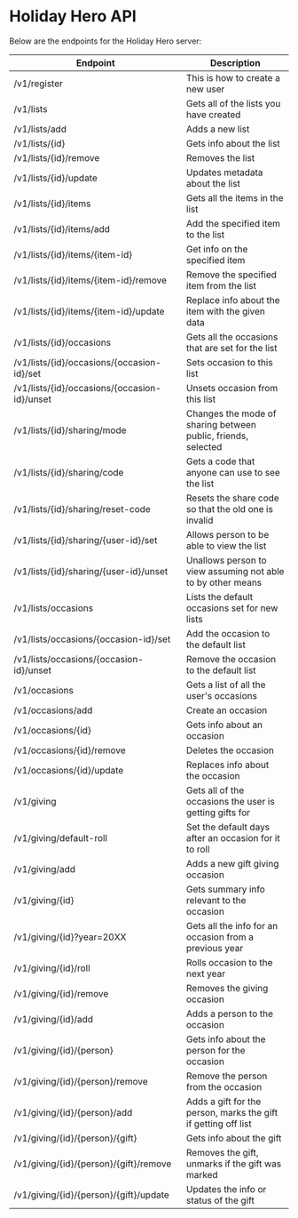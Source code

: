 Holiday Hero API
================

Below are the endpoints for the Holiday Hero server:

| Endpoint                                      | Description                                                   |
|-----------------------------------------------|---------------------------------------------------------------|
| /v1/register                                  | This is how to create a new user                              |
| /v1/lists                                     | Gets all of the lists you have created                        |
| /v1/lists/add                                 | Adds a new list                                               |
| /v1/lists/{id}                                | Gets info about the list                                      |
| /v1/lists/{id}/remove                         | Removes the list                                              |
| /v1/lists/{id}/update                         | Updates metadata about the list                               |
| /v1/lists/{id}/items                          | Gets all the items in the list                                |
| /v1/lists/{id}/items/add                      | Add the specified item to the list                            |
| /v1/lists/{id}/items/{item-id}                | Get info on the specified item                                |
| /v1/lists/{id}/items/{item-id}/remove         | Remove the specified item from the list                       |
| /v1/lists/{id}/items/{item-id}/update         | Replace info about the item with the given data               |
| /v1/lists/{id}/occasions                      | Gets all the occasions that are set for the list              |
| /v1/lists/{id}/occasions/{occasion-id}/set    | Sets occasion to this list                                    |
| /v1/lists/{id}/occasions/{occasion-id}/unset  | Unsets occasion from this list                                |
| /v1/lists/{id}/sharing/mode                   | Changes the mode of sharing between public, friends, selected |
| /v1/lists/{id}/sharing/code                   | Gets a code that anyone can use to see the list               |
| /v1/lists/{id}/sharing/reset-code             | Resets the share code so that the old one is invalid          |
| /v1/lists/{id}/sharing/{user-id}/set          | Allows person to be able to view the list                     |
| /v1/lists/{id}/sharing/{user-id}/unset        | Unallows person to view assuming not able to by other means   |
| /v1/lists/occasions                           | Lists the default occasions set for new lists                 |
| /v1/lists/occasions/{occasion-id}/set         | Add the occasion to the default list                          |
| /v1/lists/occasions/{occasion-id}/unset       | Remove the occasion to the default list                       |
| /v1/occasions                                 | Gets a list of all the user's occasions                       |
| /v1/occasions/add                             | Create an occasion                                            |
| /v1/occasions/{id}                            | Gets info about an occasion                                   |
| /v1/occasions/{id}/remove                     | Deletes the occasion                                          |
| /v1/occasions/{id}/update                     | Replaces info about the occasion                              |
| /v1/giving                                    | Gets all of the occasions the user is getting gifts for       |
| /v1/giving/default-roll                       | Set the default days after an occasion for it to roll         |
| /v1/giving/add                                | Adds a new gift giving occasion                               |
| /v1/giving/{id}                               | Gets summary info relevant to the occasion                    |
| /v1/giving/{id}?year=20XX                     | Gets all the info for an occasion from a previous year        |
| /v1/giving/{id}/roll                          | Rolls occasion to the next year                               |
| /v1/giving/{id}/remove                        | Removes the giving occasion                                   |
| /v1/giving/{id}/add                           | Adds a person to the occasion                                 |
| /v1/giving/{id}/{person}                      | Gets info about the person for the occasion                   |
| /v1/giving/{id}/{person}/remove               | Remove the person from the occasion                           |
| /v1/giving/{id}/{person}/add                  | Adds a gift for the person, marks the gift if getting off list|
| /v1/giving/{id}/{person}/{gift}               | Gets info about the gift                                      |
| /v1/giving/{id}/{person}/{gift}/remove        | Removes the gift, unmarks if the gift was marked              |
| /v1/giving/{id}/{person}/{gift}/update        | Updates the info or status of the gift                        |
